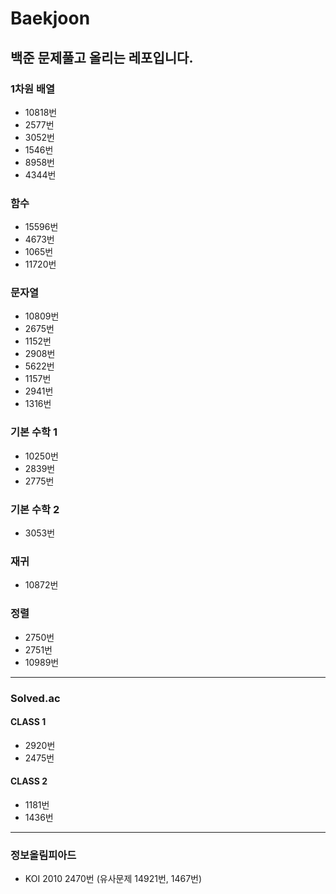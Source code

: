 # Baekjoon
## 백준 문제풀고 올리는 레포입니다.

### 1차원 배열
* 10818번
* 2577번
* 3052번
* 1546번
* 8958번
* 4344번
### 함수
* 15596번
* 4673번
* 1065번
* 11720번
### 문자열
* 10809번
* 2675번
* 1152번
* 2908번
* 5622번
* 1157번
* 2941번
* 1316번
### 기본 수학 1
* 10250번
* 2839번
* 2775번
### 기본 수학 2
* 3053번
### 재귀
* 10872번
### 정렬
* 2750번
* 2751번
* 10989번
********************
### Solved.ac
#### CLASS 1
* 2920번
* 2475번
#### CLASS 2
* 1181번
* 1436번
********************
### 정보올림피아드
* KOI 2010 2470번 (유사문제 14921번, 1467번)

